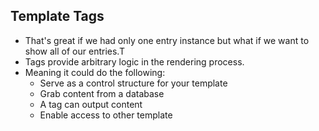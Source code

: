 ## Template Tags

* That's great if we had only one entry instance but what if we want to show all of our entries.T
* Tags provide arbitrary logic in the rendering process.
* Meaning it could do the following:
    * Serve as a control structure for your template
    * Grab content from a database
    * A tag can output content
    * Enable access to other template
